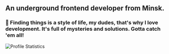 ## An underground frontend developer from Minsk.

### 🎲 Finding things is a style of life, my dudes, that's why I love development. It's full of mysteries and solutions. Gotta catch 'em all!

![Profile Statistics](https://github-readme-stats.vercel.app/api?username=findscode&theme=dark&show_icons=true)
